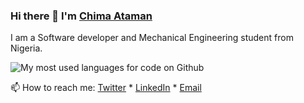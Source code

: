### Hi there 👋 I'm [Chima Ataman](https://twitter.com/johnkantius)

I am a Software developer and Mechanical Engineering student from Nigeria.

<img  src="https://github-readme-stats.vercel.app/api/top-langs/?username=cAtaman&layout=compact&hide_border=true&count_private=true" alt="My most used languages for code on Github" />

📫 How to reach me: [Twitter](https://twitter.com/paulebose) * [LinkedIn](https://www.linkedin.com/in/chima-ataman-a64462175/) * [Email](mailto:chimaataman@gmail.com)


<!--
**cAtaman/cAtaman** is a ✨ _special_ ✨ repository because its `README.md` (this file) appears on your GitHub profile.

Here are some ideas to get you started:

- 🔭 I’m currently working on ...
- 🌱 I’m currently learning ...
- 👯 I’m looking to collaborate on ...
- 🤔 I’m looking for help with ...
- 💬 Ask me about ...
- 📫 How to reach me: ...
- 😄 Pronouns: ...
- ⚡ Fun fact: ...
-->
